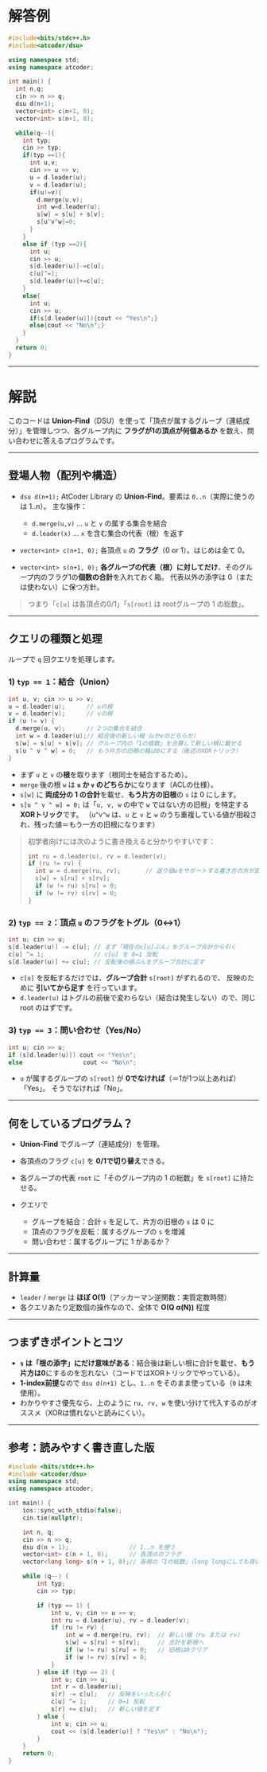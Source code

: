 # 解答例
```cpp
#include<bits/stdc++.h>
#include<atcoder/dsu>

using namespace std;
using namespace atcoder;

int main() {
  int n,q;
  cin >> n >> q;
  dsu d(n+1);
  vector<int> c(n+1, 0);
  vector<int> s(n+1, 0);

  while(q--){
    int typ;
    cin >> typ;
    if(typ ==1){
      int u,v;
      cin >> u >> v;
      u = d.leader(u);
      v = d.leader(u);
      if(u!=v){
        d.merge(u,v);
        int w=d.leader(u);
        s[w] = s[u] + s[v];
        s[u^v^w]=0;
      }
    }
    else if (typ ==2){
      int u;
      cin >> u;
      s[d.leader(u)]-=c[u];
      c[u]^=1;
      s[d.leader(u)]+=c[u];
    }
    else{
      int u;
      cin >> u;
      if(s[d.leader(u)]){cout << "Yes\n";}
      else{cout << "No\n";}
    }
  }
  return 0;
}
```

---

# 解説
このコードは **Union-Find**（DSU）を使って「頂点が属するグループ（連結成分）」を管理しつつ、各グループ内に **フラグが1の頂点が何個あるか** を数え、問い合わせに答えるプログラムです。

---

## 登場人物（配列や構造）

* `dsu d(n+1);`
  AtCoder Library の **Union-Find**。要素は `0..n`（実際に使うのは 1..n）。
  主な操作：

  * `d.merge(u,v)` … `u` と `v` の属する集合を結合
  * `d.leader(x)` … `x` を含む集合の代表（根）を返す

* `vector<int> c(n+1, 0);`
  各頂点 `u` の **フラグ**（0 or 1）。はじめは全て 0。

* `vector<int> s(n+1, 0);`
  **各グループの代表（根）に対してだけ**、そのグループ内のフラグ1の**個数の合計**を入れておく箱。
  代表以外の添字は 0（または使わない）に保つ方針。

> つまり「`c[u]` は各頂点の0/1」「`s[root]` は rootグループの 1 の総数」。

---

## クエリの種類と処理

ループで `q` 回クエリを処理します。

### 1) `typ == 1`：結合（Union）

```cpp
int u, v; cin >> u >> v;
u = d.leader(u);      // uの根
v = d.leader(v);      // vの根
if (u != v) {
  d.merge(u, v);      // 2つの集合を結合
  int w = d.leader(u);// 結合後の新しい根（uかvのどちらか）
  s[w] = s[u] + s[v]; // グループ内の「1の個数」を合算して新しい根に載せる
  s[u ^ v ^ w] = 0;   // もう片方の旧根の箱は0にする（後述のXORトリック）
}
```

* まず `u` と `v` の**根**を取ります（根同士を結合するため）。
* `merge` 後の根 `w` は **`u` か `v` のどちらか**になります（ACLの仕様）。
* `s[w]` に **両成分の 1 の合計**を載せ、**もう片方の旧根**の `s` は 0 にします。
* `s[u ^ v ^ w] = 0;` は「`u, v, w` の中で `w` ではない方の旧根」を特定する**XORトリック**です。
  （`u^v^w` は、`u` と `v` と `w` のうち重複している値が相殺され、残った値＝もう一方の旧根になります）

> 初学者向けには次のように書き換えると分かりやすいです：
>
> ```cpp
> int ru = d.leader(u), rv = d.leader(v);
> if (ru != rv) {
>   int w = d.merge(ru, rv);       // 返り値wをサポートする書き方の方が直感的
>   s[w] = s[ru] + s[rv];
>   if (w != ru) s[ru] = 0;
>   if (w != rv) s[rv] = 0;
> }
> ```

### 2) `typ == 2`：頂点 `u` のフラグをトグル（0↔1）

```cpp
int u; cin >> u;
s[d.leader(u)] -= c[u]; // まず「現在のc[u]ぶん」をグループ合計から引く
c[u] ^= 1;              // c[u] を 0↔1 反転
s[d.leader(u)] += c[u]; // 反転後の値ぶんをグループ合計に足す
```

* `c[u]` を反転するだけでは、**グループ合計** `s[root]` がずれるので、
  反映のために **引いてから足す** を行っています。
* `d.leader(u)` はトグルの前後で変わらない（結合は発生しない）ので、同じ root のはずです。

### 3) `typ == 3`：問い合わせ（Yes/No）

```cpp
int u; cin >> u;
if (s[d.leader(u)]) cout << "Yes\n";
else                 cout << "No\n";
```

* `u` が属するグループの `s[root]` が **0でなければ**（＝1が1つ以上あれば）「Yes」。
  そうでなければ「No」。

---

## 何をしているプログラム？

* **Union-Find** でグループ（連結成分）を管理。
* 各頂点のフラグ `c[u]` を **0/1で切り替え**できる。
* 各グループの代表 `root` に「そのグループ内の 1 の総数」を `s[root]` に持たせる。
* クエリで

  * グループを結合：合計 `s` を足して、片方の旧根の `s` は 0 に
  * 頂点のフラグを反転：属するグループの `s` を増減
  * 問い合わせ：属するグループに 1 があるか？

---

## 計算量

* `leader` / `merge` は **ほぼ O(1)**（アッカーマン逆関数：実質定数時間）
* 各クエリあたり定数個の操作なので、全体で **O(Q α(N))** 程度

---

## つまずきポイントとコツ

* **`s` は「根の添字」にだけ意味がある**：結合後は新しい根に合計を載せ、**もう片方は0**にするのを忘れない（コードではXORトリックでやっている）。
* **1-index前提**なので `dsu d(n+1)` とし、`1..n` をそのまま使っている（`0` は未使用）。
* わかりやすさ優先なら、上のように `ru, rv, w` を使い分けて代入するのがオススメ（XORは慣れないと読みにくい）。

---

## 参考：読みやすく書き直した版

```cpp
#include <bits/stdc++.h>
#include <atcoder/dsu>
using namespace std;
using namespace atcoder;

int main() {
    ios::sync_with_stdio(false);
    cin.tie(nullptr);

    int n, q;
    cin >> n >> q;
    dsu d(n + 1);                 // 1..n を使う
    vector<int> c(n + 1, 0);      // 各頂点のフラグ
    vector<long long> s(n + 1, 0);// 各根の「1の総数」（long longにしても良い）

    while (q--) {
        int typ;
        cin >> typ;

        if (typ == 1) {
            int u, v; cin >> u >> v;
            int ru = d.leader(u), rv = d.leader(v);
            if (ru != rv) {
                int w = d.merge(ru, rv);  // 新しい根（ru または rv）
                s[w] = s[ru] + s[rv];     // 合計を新根へ
                if (w != ru) s[ru] = 0;   // 旧根は0クリア
                if (w != rv) s[rv] = 0;
            }
        } else if (typ == 2) {
            int u; cin >> u;
            int r = d.leader(u);
            s[r] -= c[u];   // 反映をいったん引く
            c[u] ^= 1;      // 0↔1 反転
            s[r] += c[u];   // 新しい値を足す
        } else {
            int u; cin >> u;
            cout << (s[d.leader(u)] ? "Yes\n" : "No\n");
        }
    }
    return 0;
}
```


